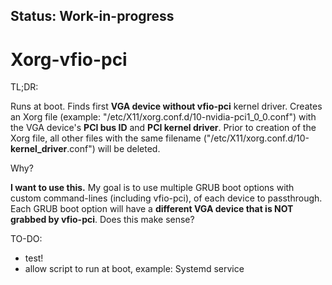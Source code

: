 ## Status: Work-in-progress
# Xorg-vfio-pci
TL;DR:

  Runs at boot. Finds first **VGA device without vfio-pci** kernel driver. Creates an Xorg file (example: "/etc/X11/xorg.conf.d/10-nvidia-pci1_0_0.conf") with the VGA device's **PCI bus ID** and **PCI kernel driver**. Prior to creation of the Xorg file, all other files with the same filename ("/etc/X11/xorg.conf.d/10-**kernel_driver**.conf") will be deleted.

Why?

  **I want to use this.** My goal is to use multiple GRUB boot options with custom command-lines (including vfio-pci), of each device to passthrough. Each GRUB boot option will have a **different VGA device that is NOT grabbed by vfio-pci**. Does this make sense?
  
TO-DO:
* test!
* allow script to run at boot, example: Systemd service
